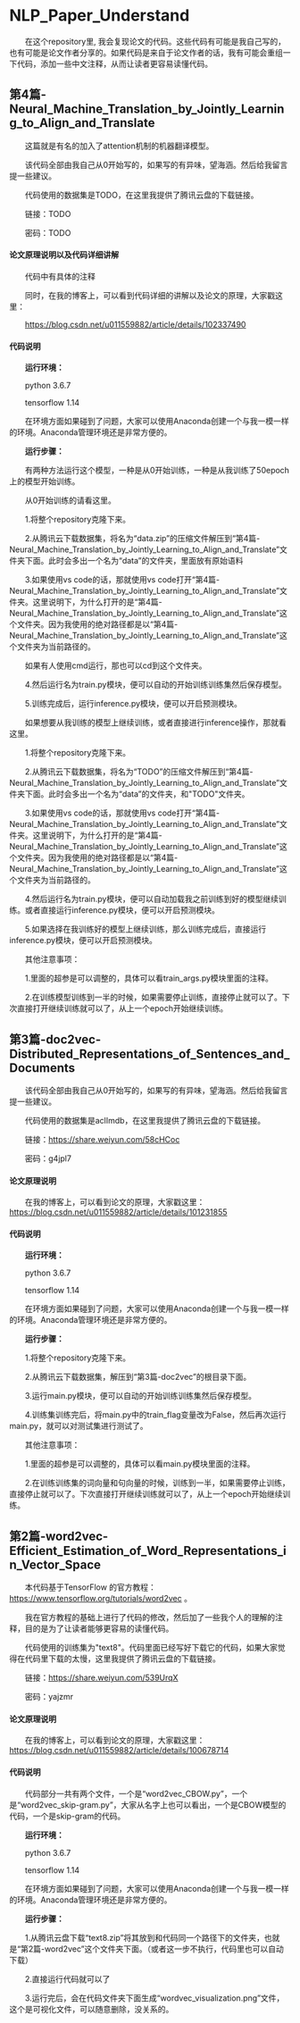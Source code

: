 # NLP_Paper_Understand
&ensp;&ensp;&ensp;&ensp;在这个repository里, 我会复现论文的代码。这些代码有可能是我自己写的，也有可能是论文作者分享的。如果代码是来自于论文作者的话，我有可能会重组一下代码，添加一些中文注释，从而让读者更容易读懂代码。

## 第4篇-Neural_Machine_Translation_by_Jointly_Learning_to_Align_and_Translate


&ensp;&ensp;&ensp;&ensp;这篇就是有名的加入了attention机制的机器翻译模型。

&ensp;&ensp;&ensp;&ensp;该代码全部由我自己从0开始写的，如果写的有异味，望海涵。然后给我留言提一些建议。

&ensp;&ensp;&ensp;&ensp;代码使用的数据集是TODO，在这里我提供了腾讯云盘的下载链接。

&ensp;&ensp;&ensp;&ensp;链接：TODO

&ensp;&ensp;&ensp;&ensp;密码：TODO
#### 论文原理说明以及代码详细讲解

&ensp;&ensp;&ensp;&ensp;代码中有具体的注释

&ensp;&ensp;&ensp;&ensp;同时，在我的博客上，可以看到代码详细的讲解以及论文的原理，大家戳这里：

&ensp;&ensp;&ensp;&ensp;https://blog.csdn.net/u011559882/article/details/102337490

#### 代码说明

&ensp;&ensp;&ensp;&ensp;**运行环境：**

&ensp;&ensp;&ensp;&ensp;python 3.6.7

&ensp;&ensp;&ensp;&ensp;tensorflow 1.14

&ensp;&ensp;&ensp;&ensp;在环境方面如果碰到了问题，大家可以使用Anaconda创建一个与我一模一样的环境。Anaconda管理环境还是非常方便的。


&ensp;&ensp;&ensp;&ensp;**运行步骤：**

&ensp;&ensp;&ensp;&ensp;有两种方法运行这个模型，一种是从0开始训练，一种是从我训练了50epoch上的模型开始训练。

&ensp;&ensp;&ensp;&ensp;从0开始训练的请看这里。

&ensp;&ensp;&ensp;&ensp;1.将整个repository克隆下来。

&ensp;&ensp;&ensp;&ensp;2.从腾讯云下载数据集，将名为“data.zip”的压缩文件解压到“第4篇-Neural_Machine_Translation_by_Jointly_Learning_to_Align_and_Translate”文件夹下面。此时会多出一个名为“data”的文件夹，里面放有原始语料

&ensp;&ensp;&ensp;&ensp;3.如果使用vs code的话，那就使用vs code打开“第4篇-Neural_Machine_Translation_by_Jointly_Learning_to_Align_and_Translate”文件夹。这里说明下，为什么打开的是“第4篇-Neural_Machine_Translation_by_Jointly_Learning_to_Align_and_Translate”这个文件夹。因为我使用的绝对路径都是以“第4篇-Neural_Machine_Translation_by_Jointly_Learning_to_Align_and_Translate”这个文件夹为当前路径的。

&ensp;&ensp;&ensp;&ensp;如果有人使用cmd运行，那也可以cd到这个文件夹。

&ensp;&ensp;&ensp;&ensp;4.然后运行名为train.py模块，便可以自动的开始训练训练集然后保存模型。

&ensp;&ensp;&ensp;&ensp;5.训练完成后，运行inference.py模块，便可以开启预测模块。

&ensp;&ensp;&ensp;&ensp;如果想要从我训练的模型上继续训练，或者直接进行inference操作，那就看这里。

&ensp;&ensp;&ensp;&ensp;1.将整个repository克隆下来。

&ensp;&ensp;&ensp;&ensp;2.从腾讯云下载数据集，将名为“TODO”的压缩文件解压到“第4篇-Neural_Machine_Translation_by_Jointly_Learning_to_Align_and_Translate”文件夹下面。此时会多出一个名为“data”的文件夹，和"TODO"文件夹。

&ensp;&ensp;&ensp;&ensp;3.如果使用vs code的话，那就使用vs code打开“第4篇-Neural_Machine_Translation_by_Jointly_Learning_to_Align_and_Translate”文件夹。这里说明下，为什么打开的是“第4篇-Neural_Machine_Translation_by_Jointly_Learning_to_Align_and_Translate”这个文件夹。因为我使用的绝对路径都是以“第4篇-Neural_Machine_Translation_by_Jointly_Learning_to_Align_and_Translate”这个文件夹为当前路径的。

&ensp;&ensp;&ensp;&ensp;4.然后运行名为train.py模块，便可以自动加载我之前训练到好的模型继续训练。或者直接运行inference.py模块，便可以开启预测模块。

&ensp;&ensp;&ensp;&ensp;5.如果选择在我训练好的模型上继续训练，那么训练完成后，直接运行inference.py模块，便可以开启预测模块。

&ensp;&ensp;&ensp;&ensp;其他注意事项：

&ensp;&ensp;&ensp;&ensp;1.里面的超参是可以调整的，具体可以看train_args.py模块里面的注释。

&ensp;&ensp;&ensp;&ensp;2.在训练模型训练到一半的时候，如果需要停止训练，直接停止就可以了。下次直接打开继续训练就可以了，从上一个epoch开始继续训练。






## 第3篇-doc2vec-Distributed_Representations_of_Sentences_and_Documents

&ensp;&ensp;&ensp;&ensp;该代码全部由我自己从0开始写的，如果写的有异味，望海涵。然后给我留言提一些建议。

&ensp;&ensp;&ensp;&ensp;代码使用的数据集是aclImdb，在这里我提供了腾讯云盘的下载链接。

&ensp;&ensp;&ensp;&ensp;链接：https://share.weiyun.com/58cHCoc 

&ensp;&ensp;&ensp;&ensp;密码：g4jpl7

#### 论文原理说明

&ensp;&ensp;&ensp;&ensp;在我的博客上，可以看到论文的原理，大家戳这里：https://blog.csdn.net/u011559882/article/details/101231855

#### 代码说明

&ensp;&ensp;&ensp;&ensp;**运行环境：**

&ensp;&ensp;&ensp;&ensp;python 3.6.7

&ensp;&ensp;&ensp;&ensp;tensorflow 1.14

&ensp;&ensp;&ensp;&ensp;在环境方面如果碰到了问题，大家可以使用Anaconda创建一个与我一模一样的环境。Anaconda管理环境还是非常方便的。


&ensp;&ensp;&ensp;&ensp;**运行步骤：**

&ensp;&ensp;&ensp;&ensp;1.将整个repository克隆下来。

&ensp;&ensp;&ensp;&ensp;2.从腾讯云下载数据集，解压到“第3篇-doc2vec”的根目录下面。

&ensp;&ensp;&ensp;&ensp;3.运行main.py模块，便可以自动的开始训练训练集然后保存模型。

&ensp;&ensp;&ensp;&ensp;4.训练集训练完后，将main.py中的train_flag变量改为False，然后再次运行main.py，就可以对测试集进行测试了。

&ensp;&ensp;&ensp;&ensp;其他注意事项：

&ensp;&ensp;&ensp;&ensp;1.里面的超参是可以调整的，具体可以看main.py模块里面的注释。

&ensp;&ensp;&ensp;&ensp;2.在训练训练集的词向量和句向量的时候，训练到一半，如果需要停止训练，直接停止就可以了。下次直接打开继续训练就可以了，从上一个epoch开始继续训练。




## 第2篇-word2vec-Efficient_Estimation_of_Word_Representations_in_Vector_Space

&ensp;&ensp;&ensp;&ensp;本代码基于TensorFlow 的官方教程： https://www.tensorflow.org/tutorials/word2vec 。

&ensp;&ensp;&ensp;&ensp;我在官方教程的基础上进行了代码的修改，然后加了一些我个人的理解的注释，目的是为了让读者能够更容易的读懂代码。

&ensp;&ensp;&ensp;&ensp;代码使用的训练集为"text8"。代码里面已经写好下载它的代码，如果大家觉得在代码里下载的太慢，这里我提供了腾讯云盘的下载链接。

&ensp;&ensp;&ensp;&ensp;链接：https://share.weiyun.com/539UrqX 

&ensp;&ensp;&ensp;&ensp;密码：yajzmr

#### 论文原理说明

&ensp;&ensp;&ensp;&ensp;在我的博客上，可以看到论文的原理，大家戳这里：https://blog.csdn.net/u011559882/article/details/100678714

#### 代码说明

&ensp;&ensp;&ensp;&ensp;代码部分一共有两个文件，一个是“word2vec_CBOW.py”，一个是“word2vec_skip-gram.py”，大家从名字上也可以看出，一个是CBOW模型的代码，一个是skip-gram的代码。

&ensp;&ensp;&ensp;&ensp;**运行环境：**

&ensp;&ensp;&ensp;&ensp;python 3.6.7

&ensp;&ensp;&ensp;&ensp;tensorflow 1.14

&ensp;&ensp;&ensp;&ensp;在环境方面如果碰到了问题，大家可以使用Anaconda创建一个与我一模一样的环境。Anaconda管理环境还是非常方便的。

&ensp;&ensp;&ensp;&ensp;**运行步骤：**

&ensp;&ensp;&ensp;&ensp;1.从腾讯云盘下载“text8.zip”将其放到和代码同一个路径下的文件夹，也就是“第2篇-word2vec”这个文件夹下面。（或者这一步不执行，代码里也可以自动下载）

&ensp;&ensp;&ensp;&ensp;2.直接运行代码就可以了

&ensp;&ensp;&ensp;&ensp;3.运行完后，会在代码文件夹下面生成“wordvec_visualization.png”文件，这个是可视化文件，可以随意删除，没关系的。


